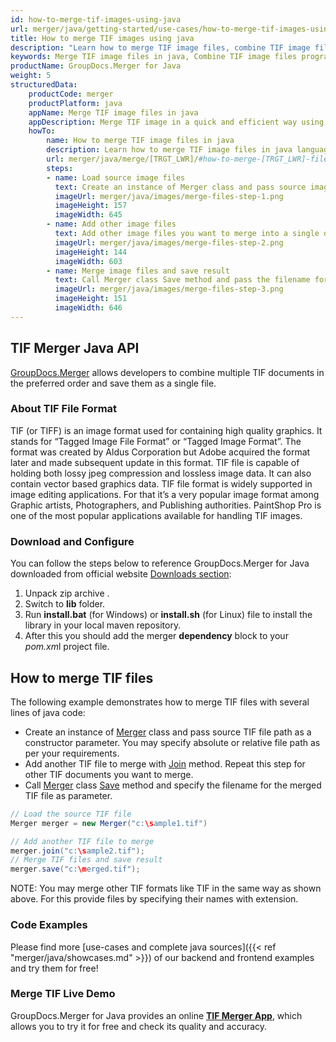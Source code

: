 ```yaml
---
id: how-to-merge-tif-images-using-java
url: merger/java/getting-started/use-cases/how-to-merge-tif-images-using-java
title: How to merge TIF images using java
description: "Learn how to merge TIF image files, combine TIF image files into one file programmatically in java language using GroupDocs.Merger for Java library."
keywords: Merge TIF image files in java, Combine TIF image files programmatically
productName: GroupDocs.Merger for Java
weight: 5
structuredData:
    productCode: merger
    productPlatform: java
    appName: Merge TIF image files in java
    appDescription: Merge TIF image in a quick and efficient way using java language and GroupDocs.Merger for Java API, without the use of any third-party software like Microsoft or Open Office.
    howTo:
        name: How to merge TIF image files in java 
        description: Learn how to merge TIF image files in java language and GroupDocs.Merger for Java API, without the use of any third-party software like Microsoft or Open Office.
        url: merger/java/merge/[TRGT_LWR]/#how-to-merge-[TRGT_LWR]-files-in-c
        steps:
        - name: Load source image files 
          text: Create an instance of Merger class and pass source image file path as a constructor parameter. You may specify absolute or relative file path as per your requirements. 
          imageUrl: merger/java/images/merge-files-step-1.png
          imageHeight: 157
          imageWidth: 645
        - name: Add other image files
          text: Add other image files you want to merge into a single document with Join method of Merger class.
          imageUrl: merger/java/images/merge-files-step-2.png
          imageHeight: 144
          imageWidth: 603
        - name: Merge image files and save result 
          text: Call Merger class Save method and pass the filename for the resultant image file as parameter.
          imageUrl: merger/java/images/merge-files-step-3.png
          imageHeight: 151
          imageWidth: 646
---
```


## TIF Merger Java API

[GroupDocs.Merger](https://products.groupdocs.com/merger/java) allows developers to combine multiple TIF documents in the preferred order and save them as a single file.

### About TIF File Format

TIF (or TIFF) is an image format used for containing high quality graphics. It stands for “Tagged Image File Format” or “Tagged Image Format”. The format was created by Aldus Corporation but Adobe acquired the format later and made subsequent update in this format. TIF file is capable of holding both lossy jpeg compression and lossless image data. It can also contain vector based graphics data. TIF file format is widely supported in image editing applications. For that it’s a very popular image format among Graphic artists, Photographers, and Publishing authorities. PaintShop Pro is one of the most popular applications available for handling TIF images.

### Download and Configure

You can follow the steps below to reference GroupDocs.Merger for Java downloaded from official website [Downloads section](https://downloads.groupdocs.com/merger/java):

1. Unpack zip archive .
2. Switch to **lib** folder.
3. Run **install.bat** (for Windows) or **install.sh** (for Linux) file to install the library in your local maven repository.
4. After this you should add the merger **dependency** block to your *pom.xm*l project file.

## How to merge TIF files
The following example demonstrates how to merge TIF files with several lines of java code:

* Create an instance of [Merger](https://reference.groupdocs.com/merger/java/com.groupdocs.merger/merger/) class and pass source TIF file path as a constructor parameter. You may specify absolute or relative file path as per your requirements.
* Add another TIF file to merge with [Join](https://reference.groupdocs.com/merger/java/com.groupdocs.merger/merger/#join-java.io.InputStream-) method. Repeat this step for other TIF documents you want to merge.
* Call [Merger](https://reference.groupdocs.com/merger/java/com.groupdocs.merger/merger/) class [Save](https://reference.groupdocs.com/merger/java/com.groupdocs.merger/merger/#save-java.io.OutputStream-) method and specify the filename for the merged TIF file as parameter.

```java
// Load the source TIF file
Merger merger = new Merger("c:\sample1.tif")

// Add another TIF file to merge
merger.join("c:\sample2.tif");
// Merge TIF files and save result
merger.save("c:\merged.tif");

```

NOTE: You may merge other TIF formats like TIF in the same way as shown above. For this provide files by specifying their names with extension.

### Code Examples

Please find more [use-cases and complete java sources]({{< ref "merger/java/showcases.md" >}}) of our backend and frontend examples and try them for free!

### Merge TIF Live Demo

GroupDocs.Merger for Java provides an online [**TIF Merger App**](https://products.groupdocs.app/merger/tif), which allows you to try it for free and check its quality and accuracy.
